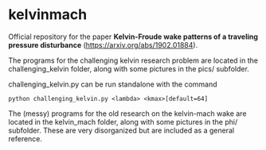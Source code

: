 # kelvinmach
Official repository for the paper **Kelvin-Froude wake patterns of a traveling pressure disturbance** (<https://arxiv.org/abs/1902.01884>).

The programs for the challenging kelvin research problem are located in the challenging\_kelvin folder, along with some pictures in the pics/ subfolder.

challenging\_kelvin.py can be run standalone with the command

    python challenging_kelvin.py <lambda> <kmax>[default=64]

The (messy) programs for the old research on the kelvin-mach wake are located in the kelvin\_mach folder, along with some pictures in the phi/ subfolder. These are very disorganized but are included as a general reference.
